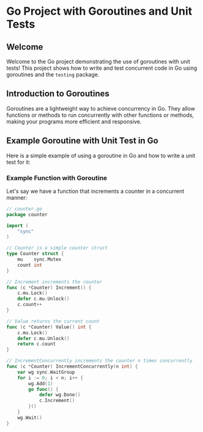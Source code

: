 # Go Project with Goroutines and Unit Tests

## Welcome

Welcome to the Go project demonstrating the use of goroutines with unit tests! This project shows how to write and test concurrent code in Go using goroutines and the `testing` package.

## Introduction to Goroutines

Goroutines are a lightweight way to achieve concurrency in Go. They allow functions or methods to run concurrently with other functions or methods, making your programs more efficient and responsive.

## Example Goroutine with Unit Test in Go

Here is a simple example of using a goroutine in Go and how to write a unit test for it:

### Example Function with Goroutine

Let's say we have a function that increments a counter in a concurrent manner:

```go
// counter.go
package counter

import (
    "sync"
)

// Counter is a simple counter struct
type Counter struct {
    mu    sync.Mutex
    count int
}

// Increment increments the counter
func (c *Counter) Increment() {
    c.mu.Lock()
    defer c.mu.Unlock()
    c.count++
}

// Value returns the current count
func (c *Counter) Value() int {
    c.mu.Lock()
    defer c.mu.Unlock()
    return c.count
}

// IncrementConcurrently increments the counter n times concurrently
func (c *Counter) IncrementConcurrently(n int) {
    var wg sync.WaitGroup
    for i := 0; i < n; i++ {
        wg.Add(1)
        go func() {
            defer wg.Done()
            c.Increment()
        }()
    }
    wg.Wait()
}
```

